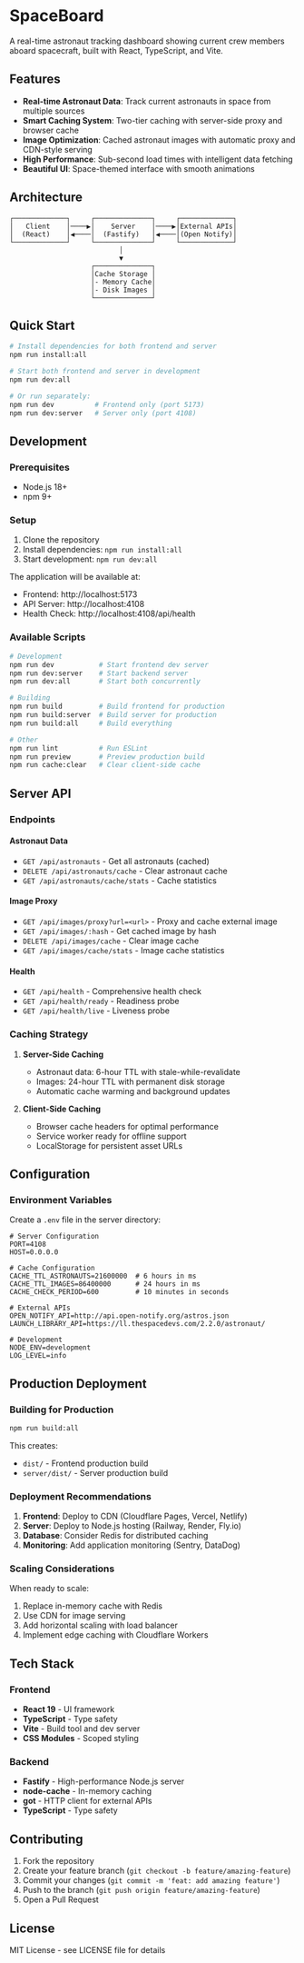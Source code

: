 # SpaceBoard

A real-time astronaut tracking dashboard showing current crew members aboard spacecraft, built with React, TypeScript, and Vite.

## Features

- **Real-time Astronaut Data**: Track current astronauts in space from multiple sources
- **Smart Caching System**: Two-tier caching with server-side proxy and browser cache
- **Image Optimization**: Cached astronaut images with automatic proxy and CDN-style serving
- **High Performance**: Sub-second load times with intelligent data fetching
- **Beautiful UI**: Space-themed interface with smooth animations

## Architecture

```
┌─────────────┐     ┌──────────────┐     ┌─────────────┐
│   Client    │────▶│    Server    │────▶│External APIs│
│  (React)    │◀────│  (Fastify)   │◀────│(Open Notify)│
└─────────────┘     └──────────────┘     └─────────────┘
                           │
                           ▼
                    ┌──────────────┐
                    │Cache Storage │
                    │- Memory Cache│
                    │- Disk Images │
                    └──────────────┘
```

## Quick Start

```bash
# Install dependencies for both frontend and server
npm run install:all

# Start both frontend and server in development
npm run dev:all

# Or run separately:
npm run dev          # Frontend only (port 5173)
npm run dev:server   # Server only (port 4108)
```

## Development

### Prerequisites

- Node.js 18+ 
- npm 9+

### Setup

1. Clone the repository
2. Install dependencies: `npm run install:all`
3. Start development: `npm run dev:all`

The application will be available at:
- Frontend: http://localhost:5173
- API Server: http://localhost:4108
- Health Check: http://localhost:4108/api/health

### Available Scripts

```bash
# Development
npm run dev           # Start frontend dev server
npm run dev:server    # Start backend server
npm run dev:all       # Start both concurrently

# Building
npm run build         # Build frontend for production
npm run build:server  # Build server for production
npm run build:all     # Build everything

# Other
npm run lint          # Run ESLint
npm run preview       # Preview production build
npm run cache:clear   # Clear client-side cache
```

## Server API

### Endpoints

#### Astronaut Data
- `GET /api/astronauts` - Get all astronauts (cached)
- `DELETE /api/astronauts/cache` - Clear astronaut cache
- `GET /api/astronauts/cache/stats` - Cache statistics

#### Image Proxy
- `GET /api/images/proxy?url=<url>` - Proxy and cache external image
- `GET /api/images/:hash` - Get cached image by hash
- `DELETE /api/images/cache` - Clear image cache
- `GET /api/images/cache/stats` - Image cache statistics

#### Health
- `GET /api/health` - Comprehensive health check
- `GET /api/health/ready` - Readiness probe
- `GET /api/health/live` - Liveness probe

### Caching Strategy

1. **Server-Side Caching**
   - Astronaut data: 6-hour TTL with stale-while-revalidate
   - Images: 24-hour TTL with permanent disk storage
   - Automatic cache warming and background updates

2. **Client-Side Caching**
   - Browser cache headers for optimal performance
   - Service worker ready for offline support
   - LocalStorage for persistent asset URLs

## Configuration

### Environment Variables

Create a `.env` file in the server directory:

```env
# Server Configuration
PORT=4108
HOST=0.0.0.0

# Cache Configuration
CACHE_TTL_ASTRONAUTS=21600000  # 6 hours in ms
CACHE_TTL_IMAGES=86400000      # 24 hours in ms
CACHE_CHECK_PERIOD=600         # 10 minutes in seconds

# External APIs
OPEN_NOTIFY_API=http://api.open-notify.org/astros.json
LAUNCH_LIBRARY_API=https://ll.thespacedevs.com/2.2.0/astronaut/

# Development
NODE_ENV=development
LOG_LEVEL=info
```

## Production Deployment

### Building for Production

```bash
npm run build:all
```

This creates:
- `dist/` - Frontend production build
- `server/dist/` - Server production build

### Deployment Recommendations

1. **Frontend**: Deploy to CDN (Cloudflare Pages, Vercel, Netlify)
2. **Server**: Deploy to Node.js hosting (Railway, Render, Fly.io)
3. **Database**: Consider Redis for distributed caching
4. **Monitoring**: Add application monitoring (Sentry, DataDog)

### Scaling Considerations

When ready to scale:
1. Replace in-memory cache with Redis
2. Use CDN for image serving
3. Add horizontal scaling with load balancer
4. Implement edge caching with Cloudflare Workers

## Tech Stack

### Frontend
- **React 19** - UI framework
- **TypeScript** - Type safety
- **Vite** - Build tool and dev server
- **CSS Modules** - Scoped styling

### Backend
- **Fastify** - High-performance Node.js server
- **node-cache** - In-memory caching
- **got** - HTTP client for external APIs
- **TypeScript** - Type safety

## Contributing

1. Fork the repository
2. Create your feature branch (`git checkout -b feature/amazing-feature`)
3. Commit your changes (`git commit -m 'feat: add amazing feature'`)
4. Push to the branch (`git push origin feature/amazing-feature`)
5. Open a Pull Request

## License

MIT License - see LICENSE file for details